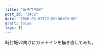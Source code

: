 ```yaml
---
title: "蓮子立ち絵"
post_id: "3462"
date: "2006-06-03T12:00:00+09:00"
draft: false
tags: []
---
```



時封城v2向けにカットインを描き直してみた。
